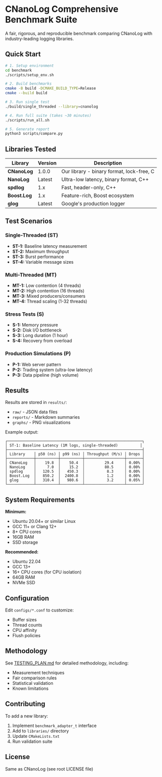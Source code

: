 # CNanoLog Comprehensive Benchmark Suite

A fair, rigorous, and reproducible benchmark comparing CNanoLog with industry-leading logging libraries.

## Quick Start

```bash
# 1. Setup environment
cd benchmark
./scripts/setup_env.sh

# 2. Build benchmarks
cmake -B build -DCMAKE_BUILD_TYPE=Release
cmake --build build

# 3. Run single test
./build/single_threaded --library=cnanolog

# 4. Run full suite (takes ~30 minutes)
./scripts/run_all.sh

# 5. Generate report
python3 scripts/compare.py
```

## Libraries Tested

| Library | Version | Description |
|---------|---------|-------------|
| **CNanoLog** | 1.0.0 | Our library - binary format, lock-free, C |
| **NanoLog** | Latest | Ultra-low latency, binary format, C++ |
| **spdlog** | 1.x | Fast, header-only, C++ |
| **Boost.Log** | 1.x | Feature-rich, Boost ecosystem |
| **glog** | Latest | Google's production logger |

## Test Scenarios

### Single-Threaded (ST)
- **ST-1:** Baseline latency measurement
- **ST-2:** Maximum throughput
- **ST-3:** Burst performance
- **ST-4:** Variable message sizes

### Multi-Threaded (MT)
- **MT-1:** Low contention (4 threads)
- **MT-2:** High contention (16 threads)
- **MT-3:** Mixed producers/consumers
- **MT-4:** Thread scaling (1-32 threads)

### Stress Tests (S)
- **S-1:** Memory pressure
- **S-2:** Disk I/O bottleneck
- **S-3:** Long duration (1 hour)
- **S-4:** Recovery from overload

### Production Simulations (P)
- **P-1:** Web server pattern
- **P-2:** Trading system (ultra-low latency)
- **P-3:** Data pipeline (high volume)

## Results

Results are stored in `results/`:
- `raw/` - JSON data files
- `reports/` - Markdown summaries
- `graphs/` - PNG visualizations

Example output:
```
┌─────────────────────────────────────────────────────────────┐
│ ST-1: Baseline Latency (1M logs, single-threaded)          │
├─────────────────────────────────────────────────────────────┤
│ Library    │ p50 (ns) │ p99 (ns) │ Throughput (M/s) │ Drops │
├────────────┼──────────┼──────────┼──────────────────┼───────┤
│ CNanoLog   │    19.8  │    50.4  │         29.4     │ 0.00% │
│ NanoLog    │     7.0  │    15.2  │         80.5     │ 0.00% │
│ spdlog     │   120.5  │   450.3  │          8.3     │ 0.00% │
│ Boost.Log  │   850.2  │  2400.8  │          1.2     │ 0.00% │
│ glog       │   310.4  │   980.6  │          3.2     │ 0.05% │
└────────────┴──────────┴──────────┴──────────────────┴───────┘
```

## System Requirements

**Minimum:**
- Ubuntu 20.04+ or similar Linux
- GCC 11+ or Clang 12+
- 8+ CPU cores
- 16GB RAM
- SSD storage

**Recommended:**
- Ubuntu 22.04
- GCC 13+
- 16+ CPU cores (for CPU isolation)
- 64GB RAM
- NVMe SSD

## Configuration

Edit `configs/*.conf` to customize:
- Buffer sizes
- Thread counts
- CPU affinity
- Flush policies

## Methodology

See [TESTING_PLAN.md](TESTING_PLAN.md) for detailed methodology, including:
- Measurement techniques
- Fair comparison rules
- Statistical validation
- Known limitations

## Contributing

To add a new library:
1. Implement `benchmark_adapter_t` interface
2. Add to `libraries/` directory
3. Update `CMakeLists.txt`
4. Run validation suite

## License

Same as CNanoLog (see root LICENSE file)
